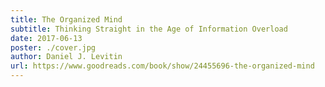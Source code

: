 ```yaml
---
title: The Organized Mind
subtitle: Thinking Straight in the Age of Information Overload
date: 2017-06-13
poster: ./cover.jpg
author: Daniel J. Levitin
url: https://www.goodreads.com/book/show/24455696-the-organized-mind
---
```

